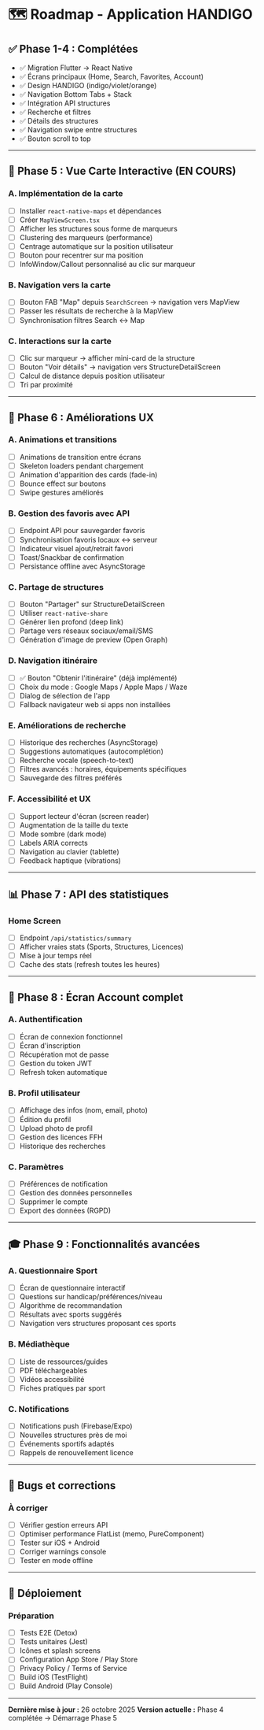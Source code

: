 # 🗺️ Roadmap - Application HANDIGO

## ✅ Phase 1-4 : Complétées
- ✅ Migration Flutter → React Native
- ✅ Écrans principaux (Home, Search, Favorites, Account)
- ✅ Design HANDIGO (indigo/violet/orange)
- ✅ Navigation Bottom Tabs + Stack
- ✅ Intégration API structures
- ✅ Recherche et filtres
- ✅ Détails des structures
- ✅ Navigation swipe entre structures
- ✅ Bouton scroll to top

---

## 🎯 Phase 5 : Vue Carte Interactive (EN COURS)

### A. Implémentation de la carte
- [ ] Installer `react-native-maps` et dépendances
- [ ] Créer `MapViewScreen.tsx`
- [ ] Afficher les structures sous forme de marqueurs
- [ ] Clustering des marqueurs (performance)
- [ ] Centrage automatique sur la position utilisateur
- [ ] Bouton pour recentrer sur ma position
- [ ] InfoWindow/Callout personnalisé au clic sur marqueur

### B. Navigation vers la carte
- [ ] Bouton FAB "Map" depuis `SearchScreen` → navigation vers MapView
- [ ] Passer les résultats de recherche à la MapView
- [ ] Synchronisation filtres Search ↔ Map

### C. Interactions sur la carte
- [ ] Clic sur marqueur → afficher mini-card de la structure
- [ ] Bouton "Voir détails" → navigation vers StructureDetailScreen
- [ ] Calcul de distance depuis position utilisateur
- [ ] Tri par proximité

---

## 🎨 Phase 6 : Améliorations UX

### A. Animations et transitions
- [ ] Animations de transition entre écrans
- [ ] Skeleton loaders pendant chargement
- [ ] Animation d'apparition des cards (fade-in)
- [ ] Bounce effect sur boutons
- [ ] Swipe gestures améliorés

### B. Gestion des favoris avec API
- [ ] Endpoint API pour sauvegarder favoris
- [ ] Synchronisation favoris locaux ↔ serveur
- [ ] Indicateur visuel ajout/retrait favori
- [ ] Toast/Snackbar de confirmation
- [ ] Persistance offline avec AsyncStorage

### C. Partage de structures
- [ ] Bouton "Partager" sur StructureDetailScreen
- [ ] Utiliser `react-native-share`
- [ ] Générer lien profond (deep link)
- [ ] Partage vers réseaux sociaux/email/SMS
- [ ] Génération d'image de preview (Open Graph)

### D. Navigation itinéraire
- [ ] ✅ Bouton "Obtenir l'itinéraire" (déjà implémenté)
- [ ] Choix du mode : Google Maps / Apple Maps / Waze
- [ ] Dialog de sélection de l'app
- [ ] Fallback navigateur web si apps non installées

### E. Améliorations de recherche
- [ ] Historique des recherches (AsyncStorage)
- [ ] Suggestions automatiques (autocomplétion)
- [ ] Recherche vocale (speech-to-text)
- [ ] Filtres avancés : horaires, équipements spécifiques
- [ ] Sauvegarde des filtres préférés

### F. Accessibilité et UX
- [ ] Support lecteur d'écran (screen reader)
- [ ] Augmentation de la taille du texte
- [ ] Mode sombre (dark mode)
- [ ] Labels ARIA corrects
- [ ] Navigation au clavier (tablette)
- [ ] Feedback haptique (vibrations)

---

## 📊 Phase 7 : API des statistiques

### Home Screen
- [ ] Endpoint `/api/statistics/summary`
- [ ] Afficher vraies stats (Sports, Structures, Licences)
- [ ] Mise à jour temps réel
- [ ] Cache des stats (refresh toutes les heures)

---

## 👤 Phase 8 : Écran Account complet

### A. Authentification
- [ ] Écran de connexion fonctionnel
- [ ] Écran d'inscription
- [ ] Récupération mot de passe
- [ ] Gestion du token JWT
- [ ] Refresh token automatique

### B. Profil utilisateur
- [ ] Affichage des infos (nom, email, photo)
- [ ] Édition du profil
- [ ] Upload photo de profil
- [ ] Gestion des licences FFH
- [ ] Historique des recherches

### C. Paramètres
- [ ] Préférences de notification
- [ ] Gestion des données personnelles
- [ ] Supprimer le compte
- [ ] Export des données (RGPD)

---

## 🎓 Phase 9 : Fonctionnalités avancées

### A. Questionnaire Sport
- [ ] Écran de questionnaire interactif
- [ ] Questions sur handicap/préférences/niveau
- [ ] Algorithme de recommandation
- [ ] Résultats avec sports suggérés
- [ ] Navigation vers structures proposant ces sports

### B. Médiathèque
- [ ] Liste de ressources/guides
- [ ] PDF téléchargeables
- [ ] Vidéos accessibilité
- [ ] Fiches pratiques par sport

### C. Notifications
- [ ] Notifications push (Firebase/Expo)
- [ ] Nouvelles structures près de moi
- [ ] Événements sportifs adaptés
- [ ] Rappels de renouvellement licence

---

## 🐛 Bugs et corrections

### À corriger
- [ ] Vérifier gestion erreurs API
- [ ] Optimiser performance FlatList (memo, PureComponent)
- [ ] Tester sur iOS + Android
- [ ] Corriger warnings console
- [ ] Tester en mode offline

---

## 📱 Déploiement

### Préparation
- [ ] Tests E2E (Detox)
- [ ] Tests unitaires (Jest)
- [ ] Icônes et splash screens
- [ ] Configuration App Store / Play Store
- [ ] Privacy Policy / Terms of Service
- [ ] Build iOS (TestFlight)
- [ ] Build Android (Play Console)

---

**Dernière mise à jour :** 26 octobre 2025
**Version actuelle :** Phase 4 complétée → Démarrage Phase 5
